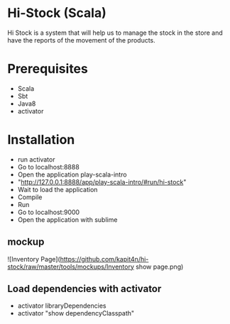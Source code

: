 # Hi-Stock (Scala)

Hi Stock is a system that will help us to manage the stock in the store and have the reports of the movement of the products.


# Prerequisites
* Scala
* Sbt
* Java8
* activator

# Installation
* run activator
* Go to localhost:8888
* Open the application play-scala-intro
* "http://127.0.0.1:8888/app/play-scala-intro/#run/hi-stock"
* Wait to load the application
* Compile
* Run
* Go to localhost:9000
* Open the application with sublime

## mockup
![Inventory Page](https://github.com/kapit4n/hi-stock/raw/master/tools/mockups/Inventory show page.png)


## Load dependencies with activator
* activator libraryDependencies
* activator "show dependencyClasspath"
